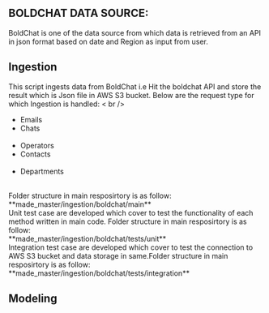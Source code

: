 ## BOLDCHAT DATA SOURCE:
BoldChat is one of the data source from which data is retrieved from an API in json format based on date and Region as input from user.
## Ingestion
This script ingests data from BoldChat i.e Hit the boldchat API and store the result which is Json file in AWS S3 bucket.
Below are the request type for which Ingestion is handled: < br />
 <ul> <li> Emails</li> <li> Chats </li>  <br /> <li> Operators </li> <li> Contacts </li>  <br /> <li> Departments </li> </ul> <br />
Folder structure in main resposirtory is as follow:<br />
**made_master/ingestion/boldchat/main** <br />
Unit test case are developed which cover to test the functionality of each method written in main code. Folder structure in main resposirtory is as follow:<br />
**made_master/ingestion/boldchat/tests/unit** <br />
Integration test case are developed which cover to test the connection to AWS S3 bucket and data storage in same.Folder structure in main resposirtory is as follow:<br />
**made_master/ingestion/boldchat/tests/integration**

## Modeling

